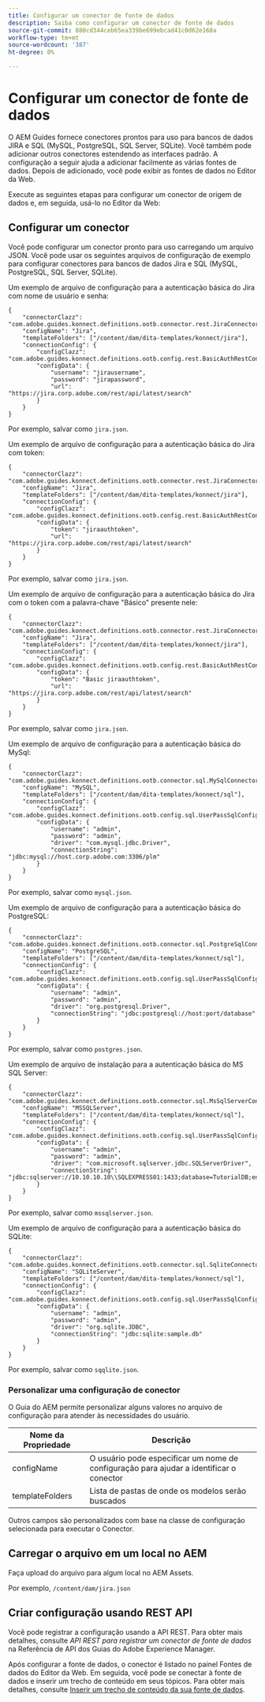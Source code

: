```yaml
---
title: Configurar um conector de fonte de dados
description: Saiba como configurar um conector de fonte de dados
source-git-commit: 880cd344ceb65ea339be699ebcad41c0d62e168a
workflow-type: tm+mt
source-wordcount: '387'
ht-degree: 0%

---
```


# Configurar um conector de fonte de dados

O AEM Guides fornece conectores prontos para uso para bancos de dados JIRA e SQL (MySQL, PostgreSQL, SQL Server, SQLite). Você também pode adicionar outros conectores estendendo as interfaces padrão. A configuração a seguir ajuda a adicionar facilmente as várias fontes de dados. Depois de adicionado, você pode exibir as fontes de dados no Editor da Web.

Execute as seguintes etapas para configurar um conector de origem de dados e, em seguida, usá-lo no Editor da Web:

## Configurar um conector

Você pode configurar um conector pronto para uso carregando um arquivo JSON. Você pode usar os seguintes arquivos de configuração de exemplo para configurar conectores para bancos de dados Jira e SQL (MySQL, PostgreSQL, SQL Server, SQLite).

Um exemplo de arquivo de configuração para a autenticação básica do Jira com nome de usuário e senha:

```
{
	"connectorClazz": "com.adobe.guides.konnect.definitions.ootb.connector.rest.JiraConnector",
	"configName": "Jira",
	"templateFolders": ["/content/dam/dita-templates/konnect/jira"],
	"connectionConfig": {
		"configClazz": "com.adobe.guides.konnect.definitions.ootb.config.rest.BasicAuthRestConfig",
		"configData": {
			"username": "jirausername",
			"password": "jirapassword",
			"url": "https://jira.corp.adobe.com/rest/api/latest/search"
		}
	}
}
```

Por exemplo, salvar como `jira.json`.

Um exemplo de arquivo de configuração para a autenticação básica do Jira com token:

```
{
	"connectorClazz": "com.adobe.guides.konnect.definitions.ootb.connector.rest.JiraConnector",
	"configName": "Jira",
	"templateFolders": ["/content/dam/dita-templates/konnect/jira"],
	"connectionConfig": {
		"configClazz": "com.adobe.guides.konnect.definitions.ootb.config.rest.BasicAuthRestConfig",
		"configData": {
			"token": "jiraauthtoken",
			"url": "https://jira.corp.adobe.com/rest/api/latest/search"
		}
	}
}
```

Por exemplo, salvar como `jira.json`.

Um exemplo de arquivo de configuração para a autenticação básica do Jira com o token com a palavra-chave &quot;Básico&quot; presente nele:

```
{
	"connectorClazz": "com.adobe.guides.konnect.definitions.ootb.connector.rest.JiraConnector",
	"configName": "Jira",
	"templateFolders": ["/content/dam/dita-templates/konnect/jira"],
	"connectionConfig": {
		"configClazz": "com.adobe.guides.konnect.definitions.ootb.config.rest.BasicAuthRestConfig",
		"configData": {
			"token": "Basic jiraauthtoken",
			"url": "https://jira.corp.adobe.com/rest/api/latest/search"
		}
	}
}
```

Por exemplo, salvar como `jira.json`.

Um exemplo de arquivo de configuração para a autenticação básica do MySql:

```
{
	"connectorClazz": "com.adobe.guides.konnect.definitions.ootb.connector.sql.MySqlConnector",
	"configName": "MySQL",
	"templateFolders": ["/content/dam/dita-templates/konnect/sql"],
	"connectionConfig": {
		"configClazz": "com.adobe.guides.konnect.definitions.ootb.config.sql.UserPassSqlConfig",
		"configData": {
			"username": "admin",
			"password": "admin",
			"driver": "com.mysql.jdbc.Driver",
			"connectionString": "jdbc:mysql://host.corp.adobe.com:3306/plm"
		}
	}
}
```

Por exemplo, salvar como `mysql.json`.

Um exemplo de arquivo de configuração para a autenticação básica do PostgreSQL:

```
{
	"connectorClazz": "com.adobe.guides.konnect.definitions.ootb.connector.sql.PostgreSqlConnector",
	"configName": "PostgreSQL",
	"templateFolders": ["/content/dam/dita-templates/konnect/sql"],
	"connectionConfig": {
		"configClazz": "com.adobe.guides.konnect.definitions.ootb.config.sql.UserPassSqlConfig",
		"configData": {
			"username": "admin",
			"password": "admin",
			"driver": "org.postgresql.Driver",
			"connectionString": "jdbc:postgresql://host:port/database"
		}
	}
}
```

Por exemplo, salvar como `postgres.json`.

Um exemplo de arquivo de instalação para a autenticação básica do MS SQL Server:

```
{
	"connectorClazz": "com.adobe.guides.konnect.definitions.ootb.connector.sql.MsSqlServerConnector",
	"configName": "MSSQLServer",
	"templateFolders": ["/content/dam/dita-templates/konnect/sql"],
	"connectionConfig": {
		"configClazz": "com.adobe.guides.konnect.definitions.ootb.config.sql.UserPassSqlConfig",
		"configData": {
			"username": "admin",
			"password": "admin",
			"driver": "com.microsoft.sqlserver.jdbc.SQLServerDriver",
			"connectionString": "jdbc:sqlserver://10.10.10.10\\SQLEXPRESS01:1433;database=TutorialDB;encrypt=false;trustServerCertificate=true"
		}
	}
}
```

Por exemplo, salvar como `mssqlserver.json`.

Um exemplo de arquivo de configuração para a autenticação básica do SQLite:

```
{
	"connectorClazz": "com.adobe.guides.konnect.definitions.ootb.connector.sql.SqliteConnector",
	"configName": "SQLiteServer",
	"templateFolders": ["/content/dam/dita-templates/konnect/sql"],
	"connectionConfig": {
		"configClazz": "com.adobe.guides.konnect.definitions.ootb.config.sql.UserPassSqlConfig",
		"configData": {
			"username": "admin",
			"password": "admin",
			"driver": "org.sqlite.JDBC",
			"connectionString": "jdbc:sqlite:sample.db"
		}
	}
}
```

Por exemplo, salvar como `sqqlite.json`.

### Personalizar uma configuração de conector

O Guia do AEM permite personalizar alguns valores no arquivo de configuração para atender às necessidades do usuário.

| Nome da Propriedade | Descrição |
|---|---|
| configName | O usuário pode especificar um nome de configuração para ajudar a identificar o conector |
| templateFolders | Lista de pastas de onde os modelos serão buscados |

Outros campos são personalizados com base na classe de configuração selecionada para executar o Conector.

## Carregar o arquivo em um local no AEM

Faça upload do arquivo para algum local no AEM Assets.

Por exemplo,  `/content/dam/jira.json`

## Criar configuração usando REST API

Você pode registrar a configuração usando a API REST. Para obter mais detalhes, consulte *API REST para registrar um conector de fonte de dados* na Referência de API dos Guias do Adobe Experience Manager.

Após configurar a fonte de dados, o conector é listado no painel Fontes de dados do Editor da Web. Em seguida, você pode se conectar à fonte de dados e inserir um trecho de conteúdo em seus tópicos. Para obter mais detalhes, consulte [Inserir um trecho de conteúdo da sua fonte de dados](../user-guide/web-editor-content-snippet.md).
